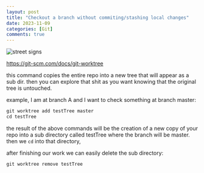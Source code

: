 ```yaml
---
layout: post
title: "Checkout a branch without commiting/stashing local changes"
date: 2023-11-09
categories: [Git]
comments: true
---
```


<img src="2023-11-09-checkout-any-branch-without-needing-to-commit-or-stash-local-changes/git.jpg" alt="street signs"/>

https://git-scm.com/docs/git-worktree

this command copies the entire repo into a new tree that will appear as a sub dir. then you can explore that shit as you want knowing that the original tree is untouched.

example, I am at branch A and I want to check something at branch master:

```jsx
git worktree add testTree master
cd testTree
```

the result of the above commands will be the creation of a new copy of your repo into a sub directory called testTree where the branch will be master. then we `cd` into that directory,

after finishing our work we can easily delete the sub directory:

```jsx
git worktree remove testTree
```